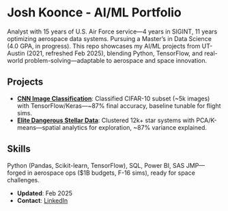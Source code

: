 # Josh Koonce - AI/ML Portfolio
Analyst with 15 years of U.S. Air Force service—4 years in SIGINT, 11 years optimizing aerospace data systems. Pursuing a Master’s in Data Science (4.0 GPA, in progress). This repo showcases my AI/ML projects from UT-Austin (2021, refreshed Feb 2025), blending Python, TensorFlow, and real-world problem-solving—adaptable to aerospace and space innovation.

## Projects
- **[CNN Image Classification](CNN/CNN_Image_Classification.ipynb)**: Classified CIFAR-10 subset (~5k images) with TensorFlow/Keras—~87% final accuracy, baseline tunable for flight sims.
- **[Elite Dangerous Stellar Data](Personal%20Project%20-%20Elite%20Dangerous%20Stellar%20Data/ED_Stellar_Clusters.ipynb)**: Clustered 12k+ star systems with PCA/K-means—spatial analytics for exploration, ~87% variance explained.

## Skills
Python (Pandas, Scikit-learn, TensorFlow), SQL, Power BI, SAS JMP—forged in aerospace ops ($1B budgets, F-16 sims), ready for space challenges.

- **Updated**: Feb 2025
- **Contact**: [LinkedIn](https://linkedin.com/in/joshua-koonce-26212a195)
